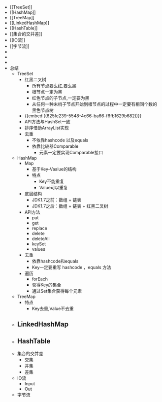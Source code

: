 - [[TreeSet]]
- [[HashMap]]
- [[TreeMap]]
- [[LinkedHashMap]]
- [[HashTable]]
- [[集合的交并差]]
- [[IO流]]
- [[字节流]]
-
-
-
- 总结
	- TreeSet
		- 红黑二叉树
			- 所有节点要么红,要么黑
			- 根节点一定为黑
			- 红色节点的子节点,一定要为黑
			- 从任何一种末梢子节点开始到根节点的过程中一定要有相同个数的黑色节点树
		- {{embed ((625fe239-5548-4c66-ba66-f6fb1629b682))}}
		- API方法与HashSet一致
		- 排序借助ArrayList实现
		- 去重
			- 不依靠hashcode 以及equals
			- 依靠比较器Comparable
				- 元素一定要实现Comparable接口
	- HashMap
		- Map
			- 基于Key-Vaalue的结构
			- 特点
				- Key不能重复
				- Value可以重复
		- 底层结构
			- JDK1.7之前：数组 + 链表
			- JDK1.7之后：数组 + 链表 + 红黑二叉树
		- API方法
			- put
			- get
			- replace
			- delete
			- deleteAll
			- keySet
			- values
		- 去重
			- 依靠hashcode和equals
			- Key一定要重写 hashcode ，equals 方法
		- 遍历
			- forEach
			- 获得Key的集合
			- 通过Set集合获得每个元素
	- TreeMap
		- 特点
			- Key去重,Value不去重
	- LinkedHashMap
		-
	- HashTable
		-
	- 集合的交并差
		- 交集
		- 并集
		- 差集
	- IO流
		- Input
		- Out
	- 字节流
